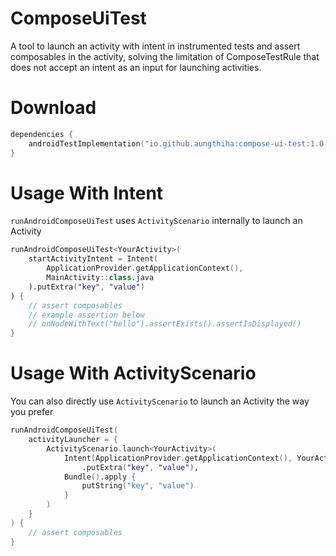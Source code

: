 # ComposeUiTest
A tool to launch an activity with intent in instrumented tests and assert composables in the activity, solving the limitation of ComposeTestRule that does not accept an intent as an input for launching activities.
# Download
```kotlin
dependencies {
    androidTestImplementation("io.github.aungthiha:compose-ui-test:1.0.0")
}
```
# Usage With Intent
`runAndroidComposeUiTest` uses `ActivityScenario` internally to launch an Activity
```kotlin
runAndroidComposeUiTest<YourActivity>(
    startActivityIntent = Intent(
        ApplicationProvider.getApplicationContext(),
        MainActivity::class.java
    ).putExtra("key", "value")
) {
    // assert composables
    // example assertion below
    // onNodeWithText("hello").assertExists().assertIsDisplayed()
}
```
# Usage With ActivityScenario
You can also directly use `ActivityScenario` to launch an Activity the way you prefer
```kotlin
runAndroidComposeUiTest(
    activityLauncher = {
        ActivityScenario.launch<YourActivity>(
            Intent(ApplicationProvider.getApplicationContext(), YourActivity::class.java)
                .putExtra("key", "value"),
            Bundle().apply {
                putString("key", "value")
            }
        )
    }
) {
    // assert composables
}
```
